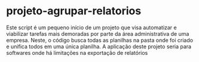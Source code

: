 # projeto-agrupar-relatorios
Este script é um pequeno início de um projeto que visa automatizar e viabilizar tarefas mais demoradas por parte da área administrativa de uma empresa. Neste, o código busca todas as planilhas na pasta onde foi criado e unifica todos em uma única planilha. A aplicação deste projeto seria para softwares onde há limitações na exportação de relatórios

